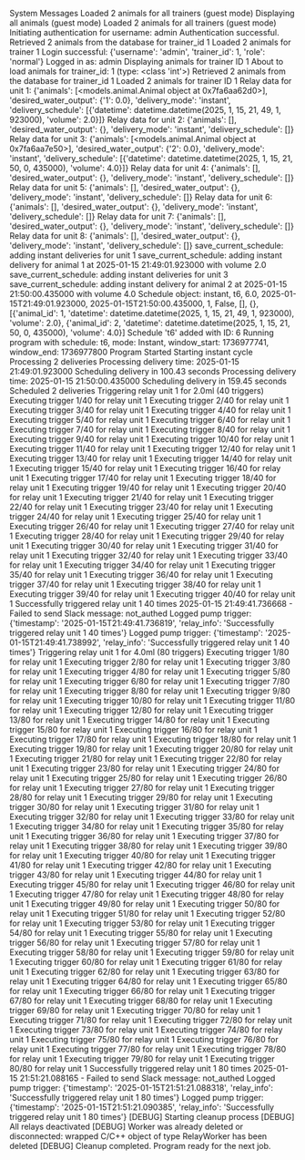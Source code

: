 System Messages
Loaded 2 animals for all trainers (guest mode)
Displaying all animals (guest mode)
Loaded 2 animals for all trainers (guest mode)
Initiating authentication for username: admin
Authentication successful.
Retrieved 2 animals from the database for trainer_id 1
Loaded 2 animals for trainer 1
Login successful: {'username': 'admin', 'trainer_id': 1, 'role': 'normal'}
Logged in as: admin
Displaying animals for trainer ID 1
About to load animals for trainer_id: 1 (type: <class 'int'>)
Retrieved 2 animals from the database for trainer_id 1
Loaded 2 animals for trainer ID 1
Relay data for unit 1: {'animals': [<models.animal.Animal object at 0x7fa6aa62d0>], 'desired_water_output': {'1': 0.0}, 'delivery_mode': 'instant', 'delivery_schedule': [{'datetime': datetime.datetime(2025, 1, 15, 21, 49, 1, 923000), 'volume': 2.0}]}
Relay data for unit 2: {'animals': [], 'desired_water_output': {}, 'delivery_mode': 'instant', 'delivery_schedule': []}
Relay data for unit 3: {'animals': [<models.animal.Animal object at 0x7fa6aa7e50>], 'desired_water_output': {'2': 0.0}, 'delivery_mode': 'instant', 'delivery_schedule': [{'datetime': datetime.datetime(2025, 1, 15, 21, 50, 0, 435000), 'volume': 4.0}]}
Relay data for unit 4: {'animals': [], 'desired_water_output': {}, 'delivery_mode': 'instant', 'delivery_schedule': []}
Relay data for unit 5: {'animals': [], 'desired_water_output': {}, 'delivery_mode': 'instant', 'delivery_schedule': []}
Relay data for unit 6: {'animals': [], 'desired_water_output': {}, 'delivery_mode': 'instant', 'delivery_schedule': []}
Relay data for unit 7: {'animals': [], 'desired_water_output': {}, 'delivery_mode': 'instant', 'delivery_schedule': []}
Relay data for unit 8: {'animals': [], 'desired_water_output': {}, 'delivery_mode': 'instant', 'delivery_schedule': []}
save_current_schedule: adding instant deliveries for unit 1
save_current_schedule: adding instant delivery for animal 1 at 2025-01-15 21:49:01.923000 with volume 2.0
save_current_schedule: adding instant deliveries for unit 3
save_current_schedule: adding instant delivery for animal 2 at 2025-01-15 21:50:00.435000 with volume 4.0
Schedule object: instant, t6, 6.0, 2025-01-15T21:49:01.923000, 2025-01-15T21:50:00.435000, 1, False, [], {}, [{'animal_id': 1, 'datetime': datetime.datetime(2025, 1, 15, 21, 49, 1, 923000), 'volume': 2.0}, {'animal_id': 2, 'datetime': datetime.datetime(2025, 1, 15, 21, 50, 0, 435000), 'volume': 4.0}]
Schedule 't6' added with ID: 6
Running program with schedule: t6, mode: Instant, window_start: 1736977741, window_end: 1736977800
Program Started
Starting instant cycle
Processing 2 deliveries
Processing delivery time: 2025-01-15 21:49:01.923000
Scheduling delivery in 100.43 seconds
Processing delivery time: 2025-01-15 21:50:00.435000
Scheduling delivery in 159.45 seconds
Scheduled 2 deliveries
Triggering relay unit 1 for 2.0ml (40 triggers)
Executing trigger 1/40 for relay unit 1
Executing trigger 2/40 for relay unit 1
Executing trigger 3/40 for relay unit 1
Executing trigger 4/40 for relay unit 1
Executing trigger 5/40 for relay unit 1
Executing trigger 6/40 for relay unit 1
Executing trigger 7/40 for relay unit 1
Executing trigger 8/40 for relay unit 1
Executing trigger 9/40 for relay unit 1
Executing trigger 10/40 for relay unit 1
Executing trigger 11/40 for relay unit 1
Executing trigger 12/40 for relay unit 1
Executing trigger 13/40 for relay unit 1
Executing trigger 14/40 for relay unit 1
Executing trigger 15/40 for relay unit 1
Executing trigger 16/40 for relay unit 1
Executing trigger 17/40 for relay unit 1
Executing trigger 18/40 for relay unit 1
Executing trigger 19/40 for relay unit 1
Executing trigger 20/40 for relay unit 1
Executing trigger 21/40 for relay unit 1
Executing trigger 22/40 for relay unit 1
Executing trigger 23/40 for relay unit 1
Executing trigger 24/40 for relay unit 1
Executing trigger 25/40 for relay unit 1
Executing trigger 26/40 for relay unit 1
Executing trigger 27/40 for relay unit 1
Executing trigger 28/40 for relay unit 1
Executing trigger 29/40 for relay unit 1
Executing trigger 30/40 for relay unit 1
Executing trigger 31/40 for relay unit 1
Executing trigger 32/40 for relay unit 1
Executing trigger 33/40 for relay unit 1
Executing trigger 34/40 for relay unit 1
Executing trigger 35/40 for relay unit 1
Executing trigger 36/40 for relay unit 1
Executing trigger 37/40 for relay unit 1
Executing trigger 38/40 for relay unit 1
Executing trigger 39/40 for relay unit 1
Executing trigger 40/40 for relay unit 1
Successfully triggered relay unit 1 40 times
2025-01-15 21:49:41.736668 - Failed to send Slack message: not_authed
Logged pump trigger: {'timestamp': '2025-01-15T21:49:41.736819', 'relay_info': 'Successfully triggered relay unit 1 40 times'}
Logged pump trigger: {'timestamp': '2025-01-15T21:49:41.738992', 'relay_info': 'Successfully triggered relay unit 1 40 times'}
Triggering relay unit 1 for 4.0ml (80 triggers)
Executing trigger 1/80 for relay unit 1
Executing trigger 2/80 for relay unit 1
Executing trigger 3/80 for relay unit 1
Executing trigger 4/80 for relay unit 1
Executing trigger 5/80 for relay unit 1
Executing trigger 6/80 for relay unit 1
Executing trigger 7/80 for relay unit 1
Executing trigger 8/80 for relay unit 1
Executing trigger 9/80 for relay unit 1
Executing trigger 10/80 for relay unit 1
Executing trigger 11/80 for relay unit 1
Executing trigger 12/80 for relay unit 1
Executing trigger 13/80 for relay unit 1
Executing trigger 14/80 for relay unit 1
Executing trigger 15/80 for relay unit 1
Executing trigger 16/80 for relay unit 1
Executing trigger 17/80 for relay unit 1
Executing trigger 18/80 for relay unit 1
Executing trigger 19/80 for relay unit 1
Executing trigger 20/80 for relay unit 1
Executing trigger 21/80 for relay unit 1
Executing trigger 22/80 for relay unit 1
Executing trigger 23/80 for relay unit 1
Executing trigger 24/80 for relay unit 1
Executing trigger 25/80 for relay unit 1
Executing trigger 26/80 for relay unit 1
Executing trigger 27/80 for relay unit 1
Executing trigger 28/80 for relay unit 1
Executing trigger 29/80 for relay unit 1
Executing trigger 30/80 for relay unit 1
Executing trigger 31/80 for relay unit 1
Executing trigger 32/80 for relay unit 1
Executing trigger 33/80 for relay unit 1
Executing trigger 34/80 for relay unit 1
Executing trigger 35/80 for relay unit 1
Executing trigger 36/80 for relay unit 1
Executing trigger 37/80 for relay unit 1
Executing trigger 38/80 for relay unit 1
Executing trigger 39/80 for relay unit 1
Executing trigger 40/80 for relay unit 1
Executing trigger 41/80 for relay unit 1
Executing trigger 42/80 for relay unit 1
Executing trigger 43/80 for relay unit 1
Executing trigger 44/80 for relay unit 1
Executing trigger 45/80 for relay unit 1
Executing trigger 46/80 for relay unit 1
Executing trigger 47/80 for relay unit 1
Executing trigger 48/80 for relay unit 1
Executing trigger 49/80 for relay unit 1
Executing trigger 50/80 for relay unit 1
Executing trigger 51/80 for relay unit 1
Executing trigger 52/80 for relay unit 1
Executing trigger 53/80 for relay unit 1
Executing trigger 54/80 for relay unit 1
Executing trigger 55/80 for relay unit 1
Executing trigger 56/80 for relay unit 1
Executing trigger 57/80 for relay unit 1
Executing trigger 58/80 for relay unit 1
Executing trigger 59/80 for relay unit 1
Executing trigger 60/80 for relay unit 1
Executing trigger 61/80 for relay unit 1
Executing trigger 62/80 for relay unit 1
Executing trigger 63/80 for relay unit 1
Executing trigger 64/80 for relay unit 1
Executing trigger 65/80 for relay unit 1
Executing trigger 66/80 for relay unit 1
Executing trigger 67/80 for relay unit 1
Executing trigger 68/80 for relay unit 1
Executing trigger 69/80 for relay unit 1
Executing trigger 70/80 for relay unit 1
Executing trigger 71/80 for relay unit 1
Executing trigger 72/80 for relay unit 1
Executing trigger 73/80 for relay unit 1
Executing trigger 74/80 for relay unit 1
Executing trigger 75/80 for relay unit 1
Executing trigger 76/80 for relay unit 1
Executing trigger 77/80 for relay unit 1
Executing trigger 78/80 for relay unit 1
Executing trigger 79/80 for relay unit 1
Executing trigger 80/80 for relay unit 1
Successfully triggered relay unit 1 80 times
2025-01-15 21:51:21.088165 - Failed to send Slack message: not_authed
Logged pump trigger: {'timestamp': '2025-01-15T21:51:21.088318', 'relay_info': 'Successfully triggered relay unit 1 80 times'}
Logged pump trigger: {'timestamp': '2025-01-15T21:51:21.090385', 'relay_info': 'Successfully triggered relay unit 1 80 times'}
[DEBUG] Starting cleanup process
[DEBUG] All relays deactivated
[DEBUG] Worker was already deleted or disconnected: wrapped C/C++ object of type RelayWorker has been deleted
[DEBUG] Cleanup completed. Program ready for the next job.